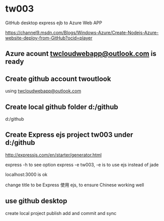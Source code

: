 # tw003
GitHub desktop express ejb to Azure Web APP

https://channel9.msdn.com/Blogs/Windows-Azure/Create-Nodejs-Azure-website-deploy-from-GitHub?ocid=player

## Azure acount twcloudwebapp@outlook.com is ready

## Create github account twoutlook
using twcloudwebapp@outlook.com


## Create local github folder d:/github
d:/github

## Create Express ejs project tw003 under d:/github
http://expressjs.com/en/starter/generator.html

express -h to see option
express -e tw003, -e is to use ejs instead of jade

localhost:3000 is ok

change title to be Express 使用 ejs, to ensure Chinese working well

## use github desktop
create local project
publish
add and commit and sync


